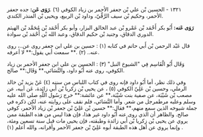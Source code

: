 ١٣٢١ - الحسين بْن علي بْن جعفر الأحمر بن زياد الكوفي (٦) .**رَوَى عَن:** جده جعفر الأحمر، وحكيم بْن سيف الرَّقِّيّ، وداود بْن الربيع، ويحيى بْن المنذر الكندي.

**رَوَى عَنه:** أَبُو بكر أَحْمَد بْن عَمْرو بْن عبد الخالق البزار، وأبو بكر أَحْمَد بْن مُحَمَّد بْن الهيثم الدوري الدقاق، وجنيد بْن حكيم الدقاق، وعبد الله بْن أَحْمَد بْن سوادة.

قال عَبْد الرحمن بْن أَبي حاتم في كتابه (١) : حسين بن علي ابن جعفر روى عن..، روى عنه.. (٢) .** سمعت أبي يقول:** لا أعرفه.

وَقَال أَبُو الْقَاسِم فِي "الشيوخ النبل" (٣) : الحسين بن علي ابن جعفر الأحمر بن زياد الكوفي، روى عنه أَبُو داود، والنَّسَائي،** وَقَال:** صالح.

وفي ذلك نظر، أما أَبُو داود فإنه روى في كتاب اللباس من سننه (٤) عَنْ يزيد بْن خالد الرملي، وحسين بْن عَلِيّ الكوفي (٥) ، عن يحيى بْن زكريا بْن أَبي زائدة، عَن أبيه، عن مصعب بْن شَيْبَة، عن صفية بنت شَيْبَة،** عن عائشة:** خرج رَسُول اللَّهِ صلى الله عليه وسلم وعليه مرطمرجل من شعر. وأما النَّسَائي، فلم نقف على روايته عنه، لكن ذكره في جملة شيوخه الذين سمع منهم،** فقال:** حسين بْن عَلِيّ بْن جعفر بْن زياد الأحمر، كوفي صالح. والظاهر أن الذي روى عنه أَبُو داود غير هذا، فإن هذا ليس من هذه الطبقة ممن يروي عن يحيى بْن زكريا بْن أَبي زائدة وطبقته، فإن يحيى مات قبل سنة تسعين ومئة، وإنما يروي عن أهل هذه الطبقة أبوه عَلِيّ بْن جعفر الأحمر وأقرانه، والله أعلم (١) .